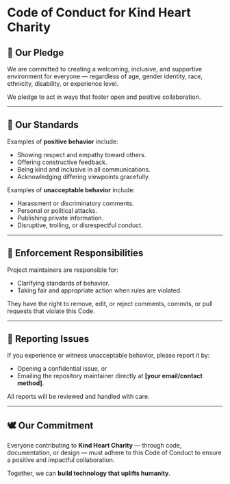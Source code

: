 # Code of Conduct for Kind Heart Charity

## 🌈 Our Pledge

We are committed to creating a welcoming, inclusive, and supportive environment for everyone — regardless of age, gender identity, race, ethnicity, disability, or experience level.

We pledge to act in ways that foster open and positive collaboration.

---

## 🤝 Our Standards

Examples of **positive behavior** include:

* Showing respect and empathy toward others.
* Offering constructive feedback.
* Being kind and inclusive in all communications.
* Acknowledging differing viewpoints gracefully.

Examples of **unacceptable behavior** include:

* Harassment or discriminatory comments.
* Personal or political attacks.
* Publishing private information.
* Disruptive, trolling, or disrespectful conduct.

---

## 🧭 Enforcement Responsibilities

Project maintainers are responsible for:

* Clarifying standards of behavior.
* Taking fair and appropriate action when rules are violated.

They have the right to remove, edit, or reject comments, commits, or pull requests that violate this Code.

---

## 🚨 Reporting Issues

If you experience or witness unacceptable behavior, please report it by:

* Opening a confidential issue, or
* Emailing the repository maintainer directly at **[your email/contact method]**.

All reports will be reviewed and handled with care.

---

## 🕊️ Our Commitment

Everyone contributing to **Kind Heart Charity** — through code, documentation, or design — must adhere to this Code of Conduct to ensure a positive and impactful collaboration.

Together, we can **build technology that uplifts humanity**.
